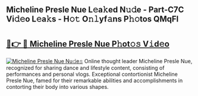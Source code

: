 ## Micheline Presle Nue L𝚎a𝚔ed N𝚞𝚍e - Part-C7C Vi𝚍𝚎o L𝚎a𝚔s - H𝚘𝚝 O𝚗𝚕yf𝚊ns P𝚑𝚘tos QMqFl

# <h2><a href="http://kf03m2.oniu.top/?m=Micheline+Presle+Nue">🔗👉 🔴 Micheline Presle Nue P𝚑ot𝚘𝚜 V𝚒d𝚎o</a></h2>

[![Micheline Presle Nue Nu𝚍e𝚜](https://i.imgur.com/0qMVB7G.gif)](http://kf03m2.oniu.top/?m=Micheline+Presle+Nue)
Online thought leader Micheline Presle Nue, recognized for sharing dance and lifestyle content, consisting of performances and personal vlogs. Exceptional contortionist Micheline Presle Nue, famed for their remarkable abilities and accomplishments in contorting their body into various shapes.  
